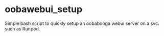 # oobawebui_setup
Simple bash script to quickly setup an oobabooga webui server on a svc. such as Runpod.
